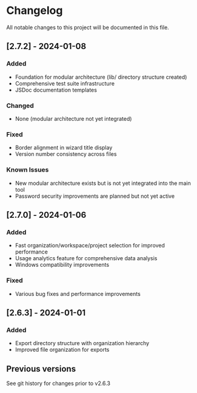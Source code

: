 # Changelog

All notable changes to this project will be documented in this file.

## [2.7.2] - 2024-01-08

### Added
- Foundation for modular architecture (lib/ directory structure created)
- Comprehensive test suite infrastructure
- JSDoc documentation templates

### Changed
- None (modular architecture not yet integrated)

### Fixed
- Border alignment in wizard title display
- Version number consistency across files

### Known Issues
- New modular architecture exists but is not yet integrated into the main tool
- Password security improvements are planned but not yet active

## [2.7.0] - 2024-01-06

### Added
- Fast organization/workspace/project selection for improved performance
- Usage analytics feature for comprehensive data analysis
- Windows compatibility improvements

### Fixed
- Various bug fixes and performance improvements

## [2.6.3] - 2024-01-01

### Added
- Export directory structure with organization hierarchy
- Improved file organization for exports

## Previous versions
See git history for changes prior to v2.6.3